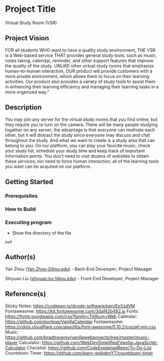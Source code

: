 # Project Title

Virtual Study Room (VSR)

## Project Vision

FOR all students WHO want to have a quality study environment, THE VSR is a Web-based service THAT provides general study tools, such as music, notes taking, calendar, reminder, and other support features that improve the quality of the study. UNLIKE other virtual study rooms that emphasize human-to-human interaction, OUR product will provide customers with a more private environment, which allows them to focus on their learning activities. Our product also provides a variety of study tools to assist them in enhancing their learning efficiency and managing their learning tasks in a more organized way.”

## Description

You may join any server for the virtual study rooms that you find online, but they require you to turn on the camera. There will be many people studying together on any server; the advantage is that everyone can motivate each other, but it will distract the study since everyone may discuss and chat throughout the study. And what we want to create is a study area that can belong to you. On our platform, you can play your favorite music, check your study list, schedule your study time and keep track of important information points. You don't need to visit dozens of websites to obtain these services, nor need to force human interaction; all of the learning tools you want can be acquired on our platform.

## Getting Started

### Prerequisites





### How to Build





### Executing program

* Show the directory of the file
```
pwd
```

## Author(s)

Yan Zhou (Yan.Zhou-2@ou.edu) - Back-End Developer; Project Manager

Shiyuan Liu (shiyuan.liu-1@ou.edu) - Front-End Developer; Project Manager

## Reference(s)
Sticky Notes: https://codepen.io/dcode-software/pen/ExXzdVM
Fontawesome: https://kit.fontawesome.com/3daf42b482.js
Fonts: https://fonts.googleapis.com/css?family=Titillium+Web
Calendar: https://github.com/portexe/VanillaCalendar
Fontawesome: https://cdnjs.cloudflare.com/ajax/libs/font-awesome/5.10.2/css/all.min.css
Music: https://github.com/bradtraversy/vanillawebprojects/tree/master/music-player
Calculator: https://github.com/WebDevSimplified/Vanilla-JavaScript-Calculator
Checklist: https://github.com/CodeExplainedRepo/To-Do-List
Countdown Timer: https://github.com/learn-webdevYT/countdown-timer
